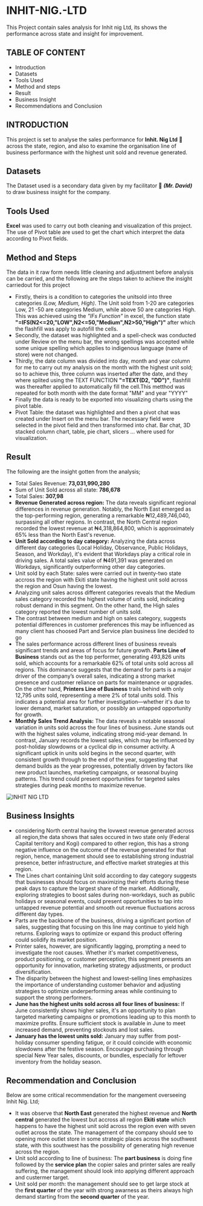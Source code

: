 # INHIT-NIG.-LTD
This Project contain sales analysis for Inhit nig Ltd, its shows the performance across state and insight for improvement.
## TABLE OF CONTENT
   - Introduction
   - Datasets
   - Tools Used
   - Method and steps
   - Result
   - Business Insight
   - Recommendations and Conclusion
## INTRODUCTION
This project is set to analyse the sales performance for **Inhit. Nig Ltd** 🏢 across the state, region, and also to examine the organisation line of business performance with the highest unit sold and revenue generated.
## Datasets
The Dataset used is a secondary data given by my facilitator 👨 ***(Mr. David)*** to draw business insight for the company.
## Tools Used
**Excel** was used to carry out both cleaning and visualization of this project. The use of Pivot table are used to get the chart which interpret the data according to Pivot fields. 
## Method and Steps
The data in it raw form needs little cleaning and adjustment before analysis can be carried, and the following are the steps taken to achieve the insight carriedout for this project
  
  - Firstly, theirs is a condition to categories the unitsold into three categories *(Low, Medium, High)*. The Unit sold from 1-20 are categories Low, 21 -50 are categories Medium, while above 50 are categories High. This was achieved using the *"IFs Function"* in excel, the function state **"=IFS(N2<=20,"LOW",N2<=50,"Medium",N2>50,"High")"** after which the flashfill was apply to autofill the cells.
  - Secondly, the dataset was highlighted and a spell-check was conducted under Review on the menu bar, the wrong spellings was accepted while some unique spelling which applies to indigenous language (name of store) were not changed.
  - Thirdly, the date column was divided into day, month and year column for me to carry out my analysis on the month with the highest unit sold; so to achieve this, three column was inserted after the date, and they where splited using the TEXT FUNCTION **"=TEXT(D2, "DD")"**, flashfill was thereafter applied to automatically fill the cell.This metthod was repeated for both month with the date format "MM" and year "YYYY"
  - Finally the data is ready to be exported into visualizing charts using the pivot table.
  -  Pivot Table: the dataset was highlighted and then a pivot chat was created under Insert on the menu bar. The necessary field were selected in the pivot field and then transformed into chat. Bar chat, 3D stacked column chart, table, pie chart, slicers ... where used for visualization.
## Result
The following are the insight gotten from the analysis;

  - Total Sales Revenue: **73,031,990,280**
  - Sum of Unit Sold across all state: **786,678**
  - Total Sales: **307,98**
  - **Revenue Generated across region:** The data reveals significant regional differences in revenue generation. Notably, the North East emerged as the top-performing region, generating a remarkable ₦12,489,746,040, surpassing all other regions. In contrast, the North Central region recorded the lowest revenue at ₦4,318,864,800, which is approximately 65% less than the North East's revenue.
  - **Unit Sold according to day category:** Analyzing the data across different day categories (Local Holiday, Observance, Public Holidays, Season, and Workday), it's evident that Workdays play a critical role in driving sales. A total sales value of ₦491,391 was generated on Workdays, significantly outperforming other day categories.
  - Unit sold by each State: sales were carried out in twenty-two state accross the region with Ekiti state having the highest unit sold across the region and Osun having the lowest.
  -   Analyzing unit sales across different categories reveals that the Medium sales category recorded the highest volume of units sold, indicating robust demand in this segment. On the other hand, the High sales category reported the lowest number of units sold.
  -   The contrast between medium and high on sales category, suggests potential differences in customer preferences this may be influenced as many client has choosed Part and Service plan business line decided to go 
  -  The sales performance across different lines of business reveals significant trends and areas of focus for future growth.
**Parts Line of Business** stands out as the top performer, generating 493,826 units sold, which accounts for a remarkable 62% of total units sold across all regions. This dominance suggests that the demand for parts is a major driver of the company’s overall sales, indicating a strong market presence and customer reliance on parts for maintenance or upgrades.
On the other hand, **Printers Line of Business** trails behind with only 12,795 units sold, representing a mere 2% of total units sold. This indicates a potential area for further investigation—whether it's due to lower demand, market saturation, or possibly an untapped opportunity for growth.
  -  **Monthly Sales Trend Analysis:** The data reveals a notable seasonal variation in units sold across the four lines of business. June stands out with the highest sales volume, indicating strong mid-year demand. In contrast, January records the lowest sales, which may be influenced by post-holiday slowdowns or a cyclical dip in consumer activity. A significant uptick in units sold begins in the second quarter, with consistent growth through to the end of the year, suggesting that demand builds as the year progresses, potentially driven by factors like new product launches, marketing campaigns, or seasonal buying patterns. This trend could present opportunities for targeted sales strategies during peak months to maximize revenue.

![INHIT NIG  LTD](https://github.com/user-attachments/assets/e87968dd-9123-45b2-9c03-45559d586510)

## Business Insights
- considering North central having the lovwest revenue generated across all region,the data shows that sales occured in two state only (Federal Capital territory and Kogi) compared to other region, this has a strong negative influence on the outcome of the revenue generated  for that region, hence, management should see to establishing strong industrial presence, better infrastructure, and effective market strategies at this region.
- The Lines chart containing Unit sold according to day category suggests that businesses should focus on maximizing their efforts during these peak days to capture the largest share of the market. Additionally, exploring strategies to boost sales during non-workdays, such as public holidays or seasonal events, could present opportunities to tap into untapped revenue potential and smooth out revenue fluctuations across different day types.
- Parts are the backbone of the business, driving a significant portion of sales, suggesting that focusing on this line may continue to yield high returns. Exploring ways to optimize or expand this product offering could solidify its market position.
- Printer sales, however, are significantly lagging, prompting a need to investigate the root causes. Whether it's market competitiveness, product positioning, or customer perception, this segment presents an opportunity for innovation, marketing strategy adjustments, or product diversification.
- The disparity between the highest and lowest-selling lines emphasizes the importance of understanding customer behavior and adjusting strategies to optimize underperforming areas while continuing to support the strong performers.
- **June has the highest units sold across all four lines of business:** If June consistently shows higher sales, it's an opportunity to plan targeted marketing campaigns or promotions leading up to this month to maximize profits. Ensure sufficient stock is available in June to meet increased demand, preventing stockouts and lost sales.
- **January has the lowest units sold:** January may suffer from post-holiday consumer spending fatigue, or it could coincide with economic slowdowns after the festive season. Encourage purchasing through special New Year sales, discounts, or bundles, especially for leftover inventory from the holiday season.

## Recommendation and Conclusion
Below are some critical recommendation for the mangement overseeing Inhit Nig. Ltd;

  - It was observe that **North East** generated the highest revenue and **North central** generated the lowest but accross all region **Ekiti state** which happens to have the highest unit sold across the region even with seven outlet across the state. The management of the company should see to opening more outlet store in some strategic places across the southwest state, with this southwest has the possibility of generating high revenue across the region.
  - Unit sold according to line of business: The **part business** is doing fine followed by the **service plan** the copier sales and printer sales are really suffering, the management should look into applying different approach and custermer target.
  - Unit sold per month: the management should see to get large stock at the **first quarter** of the year with strong awarness as theirs always high demand starting from the **second quarter** of the year.
